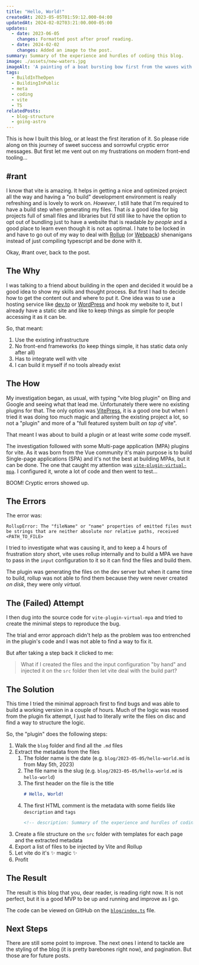 ```yaml
---
title: "Hello, World!"
createdAt: 2023-05-05T01:59:12.000-04:00
updatedAt: 2024-02-02T03:21:00.000-05:00
updates:
  - date: 2023-06-05
    changes: Formatted post after proof reading.
  - date: 2024-02-02
    changes: Added an image to the post.
summary: Summary of the experience and hurdles of coding this blog.
image: ./assets/new-waters.jpg
imageAlt: 'A painting of a boat bursting bow first from the waves with a rainbow on the background.'
tags:
  - BuildInTheOpen
  - BuildingInPublic
  - meta
  - coding
  - vite
  - TS
relatedPosts:
  - blog-structure
  - going-astro
---
```

This is how I built this blog, or at least the first iteration of it. So please ride along on this journey of sweet success and sorrowful cryptic error messages.
But first let me vent out on my frustrations on modern front-end tooling...

## #rant

I know that vite is amazing. It helps in getting a nice and optimized project all the way and having a "no build" development environment is really refreshing and is lovely to work on. _However_, I still hate that I’m required to have a build step when generating my files. That _is_ a good idea for big projects full of small files and libraries but I’d still like to have the option to opt out of bundling just to have a website that is readable _by people_ and a good place to learn even though it is not as optimal. I hate to be locked in and have to go out of my way to deal with [Rollup](https://rollupjs.org/) (or [Webpack](https://webpack.js.org/)) shenanigans instead of just compiling typescript and be done with it.

Okay, #rant over, back to the post.

## The Why

I was talking to a friend about building in the open and decided it would be a good idea to show my skills and thought process. But first I had to decide how to get the content out and where to put it.
One idea was to use a hosting service like [dev.to](https://dev.to/) or [WordPress](https://wordpress.org/) and hook my website to it, but I already have a static site and like to keep things as simple for people accessing it as it can be.

So, that meant:
1. Use the existing infrastructure
2. No front-end frameworks (to keep things simple, it has static data only after all)
3. Has to integrate well with vite
4. I can build it myself if no tools already exist

## The How

My investigation began, as usual, with typing "vite blog plugin" on Bing and Google and seeing what that lead me.
Unfortunately there were no existing plugins for that. The only option was [VitePress](https://vitepress.dev/), it is a good one but when I tried it was doing too much magic and altering the existing project a lot, so not a "plugin" and more of a "full featured system built _on top of_ vite".

That meant I was about to build a plugin or at least write _some_ code myself.

The investigation followed with some Multi-page application (MPA) plugins for vite. As it was born from the Vue community it's main purpose is to build Single-page applications (SPA) and it's not the best at building MPAs, but it can be done. The one that caught my attention was [`vite-plugin-virtual-mpa`](https://github.com/emosheeep/vite-plugin-virtual-mpa/). I configured it, wrote a lot of code and then went to test...

BOOM! Cryptic errors showed up.

## The Errors

The error was:
```
RollupError: The "fileName" or "name" properties of emitted files must be strings that are neither absolute nor relative paths, received <PATH_TO_FILE>
```

I tried to investigate what was causing it, and to keep a 4 hours of frustration story short, vite uses rollup internally and to build a MPA we have to pass in the `input` configuration to it so it can find the files and build them.

The plugin was generating the files on the dev server but when it came time to build, rollup was not able to find them because they were never created _on disk_, they were only _virtual_.

## The (Failed) Attempt

I then dug into the source code for `vite-plugin-virtual-mpa` and tried to create the minimal steps to reproduce the bug.

The trial and error approach didn't help as the problem was too entrenched in the plugin's code and I was not able to find a way to fix it.

But after taking a step back it clicked to me:

> What if I created the files and the input configuration "by hand" and injected it on the `src` folder then let vite deal with the build part?

## The Solution

This time I tried the minimal approach first to find bugs and was able to build a working version in a couple of hours. Much of the logic was reused from the plugin fix attempt, I just had to literally write the files on disc and find a way to structure the logic.

So, the "plugin" does the following steps:
1. Walk the `blog` folder and find all the `.md` files
2. Extract the metadata from the files
	1. The folder name is the date
		(e.g. `blog/2023-05-05/hello-world.md` is from May 5th, 2023)
	2. The file name is the slug
		(e.g. `blog/2023-05-05/hello-world.md` is `hello-world`)
	3. The first header on the file is the title
		```markdown
		# Hello, World!
		```
	4. The first HTML comment is the metadata with some fields like `description` and `tags`
		```html
		<!-- description: Summary of the experience and hurdles of coding this blog. -->
		```
3. Create a file structure on the `src` folder with templates for each page and the extracted metadata
4. Export a list of files to be injected by Vite and Rollup
5. Let vite do it's ✨ magic ✨
6. Profit

## The Result

The result is this blog that you, dear reader, is reading right now. It is not perfect, but it is a good MVP to be up and running and improve as I go.

The code can be viewed on GitHub on the [`blog/index.ts`](https://github.com/madcampos/madcampos.github.io/blob/main/build/blog/index.ts) file.

## Next Steps
There are still some point to improve. The next ones I intend to tackle are the styling of the blog (it is pretty barebones right now), and pagination.
But those are for future posts.

